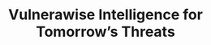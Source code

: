 ---
title: Vulnerawise Intelligence for Tomorrow’s Threats

########### Hero Section ###########
hero_section:
  enable: true
  slides:
    - title: <span>Cut through the noise</span> with clear vulnerability prioritization
      details: VulneraWise helps you prioritize what actually matters, fast.
      button:
        label: Schedule Demo
        url: about-us/#form
    - title: Translate raw vulnerability data into <span>actionable insights</span>.
      details: Understand affected components, safe versions, and exploit maturity at a glance.
      button:
        label: Schedule Demo
        url: about-us/#form
    - title: Integrated <span>seamlessly</span> into your workflow — <span>without lock-in</span> 
      details: No extra dashboards to manage. No platform lock-in. Just clean, prioritized intelligence delivered where and how your team already works.
      button:
        label: Schedule Demo
        url: about-us/#form

  mission:
    title: Next-gen exploit intelligence<span class='text-style'>.</span>
    details: "Focus on what matters most: vulnerabilities that are actively exploited, in systems that are actually at risk. Our transparent decision model turns raw CVE data into clear, prioritized guidance—ready to plug into your existing tools. Start for free. Scale when you’re ready."

########### News Section ###########
news_section:
  enable: true
  cards:
    - title: CVE-2024-8957
      subtitle: OS Command Injection
      affecting:
        - PTZOptics PT30X-SDI before 6.3.40
        - PTZOptics PT30X-NDI-xx-G2 before 6.3.40
        - Other white-label AV equipment based on ValueHD Corporation PTZ Camera Firmware
      date: September 17th 2024
      type: high
    - title: CVE-2024-8957
      subtitle: OS Command Injection
      affecting:
        - PTZOptics PT30X-SDI before 6.3.40
        - PTZOptics PT30X-NDI-xx-G2 before 6.3.40
        - Other white-label AV equipment based on ValueHD Corporation PTZ Camera Firmware
      date: September 17th 2024
      type: critical
    - title: CVE-2024-8957
      subtitle: OS Command Injection
      affecting:
        - PTZOptics PT30X-SDI before 6.3.40
        - PTZOptics PT30X-NDI-xx-G2 before 6.3.40
        - Other white-label AV equipment based on ValueHD Corporation PTZ Camera Firmware
      date: September 17th 2024
      type: high
    - title: CVE-2024-8957
      subtitle: OS Command Injection
      affecting:
        - PTZOptics PT30X-SDI before 6.3.40
        - PTZOptics PT30X-NDI-xx-G2 before 6.3.40
        - Other white-label AV equipment based on ValueHD Corporation PTZ Camera Firmware
      date: September 17th 2024
      type: critical
    - title: CVE-2024-8957
      subtitle: OS Command Injection
      affecting:
        - PTZOptics PT30X-SDI before 6.3.40
        - PTZOptics PT30X-NDI-xx-G2 before 6.3.40
        - Other white-label AV equipment based on ValueHD Corporation PTZ Camera Firmware
      date: September 17th 2024
      type: high
    - title: CVE-2024-8957
      subtitle: OS Command Injection
      affecting:
        - PTZOptics PT30X-SDI before 6.3.40
        - PTZOptics PT30X-NDI-xx-G2 before 6.3.40
        - Other white-label AV equipment based on ValueHD Corporation PTZ Camera Firmware
      date: September 17th 2024
      type: critical

########### News Section ###########
services_section:
  enable: true
  cards:
    - title: Exploit & <span>Vulnerability</span> Intelligence
      details: VulneraWise delivers real-time insights into vulnerabilities that are actively exploited in the wild—so your team can act before they’re a problem. By surfacing what’s relevant to your environment, we help you cut through the noise, stay ahead of threats that matter and achieve uncompromising security resilience.
      image: images/intellegence.png
    - title: Critical <span>Vulnerability</span> Prioritization
      details: VulneraWise prioritizes vulnerabilities based on real-world exploitation, system exposure, and business impact—so your team can focus on what truly matters. Our transparent, customizable decision-tree model lets you tailor the logic to your environment, ensuring the output reflects your actual risk — not someone else’s. 
      image: images/critical.png

########### News Section ###########
blog_section:
  enable: false
  button:  
    label: View all Blog posts
    url: docs/
  cards:
    - image: images/why_intellegence_is_must.png
      label: Article
      title: Why Real-Time Exploit Intelligence is a Must in Today’s Cybersecurity Landscape
      details: The Hidden Dangers of Unprioritized Vulnerabilities highlights the critical risks businesses face when they fail to properly prioritize security vulnerabilities.
    - image: images/the_hidden_dangers.png
      label: Article
      title: The Hidden Dangers of Unprioritized Vulnerabilities
      details: The Hidden Dangers of Unprioritized Vulnerabilities highlights the critical risks businesses face when they fail to properly prioritize security vulnerabilities. 
    - image: images/ai_is_ravolution.png
      label: Article
      title: How AI is Revolutionizing Vulnerability Management
      details: The Hidden Dangers of Unprioritized Vulnerabilities highlights the critical risks businesses face when they fail to properly prioritize security vulnerabilities.

########### FAQ Section ###########
faq_section:
  enable: true
  faqs:
    - question: What makes VulneraWise different from other vulnerability management tools?
      answer: "VulneraWise focuses on what many others overlook: clarity, context, and control.<br> We combine real-world exploitation intelligence with a transparent, customizable decision model—so you can prioritize what matters most, not just what’s loudest. Our data goes beyond the usual feeds, pulling from mainstream and lesser-known sources to give you a broader, real-time view of active threats.<br> No black-box scoring. No platform lock-in. Just actionable insight that integrates seamlessly into your existing tools and workflows."
    - question: How does VulneraWise cut through the noise to prioritize vulnerabilities?
      answer: We don’t just flag CVEs—we help you understand which ones matter, and why. VulneraWise uses a transparent, customizable decision-tree model that considers exploit maturity, system exposure, and business impact. You get full control over how vulnerabilities are prioritized, with complete visibility into the logic behind every recommendation.<br> No guesswork. No noise. Just clear, defensible priorities aligned to your environment.
    - question: Can I integrate VulneraWise with my existing tools?
      answer: Absolutely. VulneraWise is designed to work with the systems you already rely on—not replace them. Whether you’re using Slack, Teams, PowerBI, Grafana, or custom dashboards, our outputs plug directly into your workflows via API, CLI, and export formats.<br> No extra dashboards to manage. No platform lock-in. Just clean, prioritized intelligence delivered where your team already works.
    - question: How frequently is the vulnerability catalog updated?
      answer: Continuously. VulneraWise pulls from hundreds of sources—including advisories, exploit databases, forums, and lesser-known intel feeds—to deliver real-time updates as new vulnerabilities and exploits emerge.<br> You always have the latest, most relevant information at your fingertips—no lag, no outdated data.
    - question: Is VulneraWise suitable for small teams or individuals?
      answer: Absolutely. Whether you’re part of a lean security team or working solo, VulneraWise gives you the same real-time vulnerability intelligence and prioritization engine used by larger organizations.<br> The free plan includes advanced search, file uploads, and prioritization insights—so you can start making smarter security decisions from day one, without needing a complex setup.
    - question: What’s included in VulneraWise’s Professional Plan?
      answer: The Professional Plan gives you expanded access to our API, increased file uploads, and advanced decision-tree features for fully tailored prioritization. It’s ideal for teams looking to automate workflows and integrate real-time vulnerability intelligence into their existing tooling.<br> And yes—during our launch phase, it’s completely free to use with a limited number of API calls.
    - question: How customizable are VulneraWise’s decision trees?
      answer: Highly. You can tailor prioritization logic to match your organization’s risk profile, infrastructure, and compliance needs.From exploit maturity to system exposure and business impact, you control the inputs—and see exactly how each decision is made.<br>It’s transparent, flexible, and built to fit your environment.
    - question: Does VulneraWise support specific compliance requirements?
      answer: Yes. VulneraWise is designed to help you meet key security and compliance standards by prioritizing vulnerabilities that pose real risk to your critical systems. Our approach aligns with major frameworks like PCI DSS 4.0, HIPAA, NESA, and NIS2, and our customizable decision-tree model allows you to tailor prioritization logic to match your compliance obligations—whether it’s safeguarding patient data, financial systems, or national infrastructure.<br>It’s a faster, smarter way to stay secure and audit-ready.
    - question: What if I need full control over data and integration?
      answer: No problem. Our Enterprise Plan lets you run VulneraWise fully within your own environment—on-prem or in a private cloud. You get access to our CLI, fully customizable decision trees, and complete flexibility to integrate with your workflows, tools, and pipelines.<br>It’s built for teams that need advanced control without compromise.
    - question: Why should I choose VulneraWise over traditional vulnerability platforms?
      answer: >-
        Traditional platforms add dashboards and processes. We remove friction.<br>VulneraWise integrates directly into your existing tools and workflows—no lock-in, no complex setup. With customizable algorithms and a transparent prioritization model, you get precise, noise-free intelligence tailored to your environment.<br>
        It’s vulnerability management that works the way your team already does—only smarter.
---